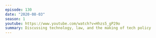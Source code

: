 ```yaml
---
episode: 130
date: "2020-08-03"
season: 1
youtube: https://www.youtube.com/watch?v=Hhzs5_gP29o
summary: Discussing technology, law, and the making of tech policy
---
```

